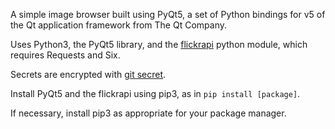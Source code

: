 A simple image browser built using PyQt5, a set of Python bindings for v5 of the Qt application framework from The Qt Company.

Uses Python3, the PyQt5 library, and the [flickrapi](https://stuvel.eu/flickrapi-doc/1-intro.html) python module, which requires Requests and Six. 

Secrets are encrypted with [git secret](http://git-secret.io/installation). 

Install PyQt5 and the flickrapi using pip3, as in `pip install [package]`.

If necessary, install pip3 as appropriate for your package manager. 